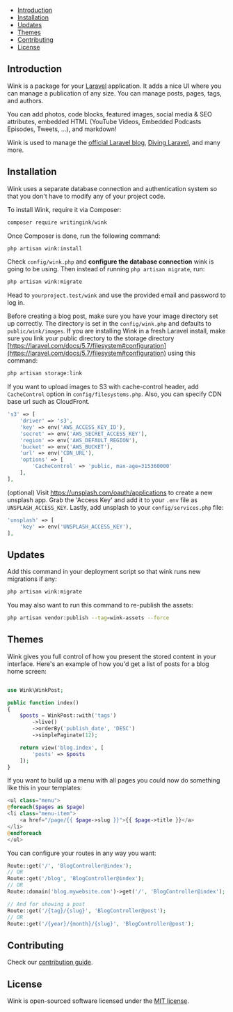 
- [Introduction](#introduction)
- [Installation](#installation)
- [Updates](#updates)
- [Themes](#themes)
- [Contributing](#contributing)
- [License](#license)

## Introduction

Wink is a package for your [Laravel](https://laravel.com) application. It adds a nice UI where you can manage a publication of any size. You can manage posts, pages, tags, and authors.

You can add photos, code blocks, featured images, social media & SEO attributes, embedded HTML (YouTube Videos, Embedded Podcasts Episodes, Tweets, ...), and markdown!

Wink is used to manage the [official Laravel blog](https://blog.laravel.com), [Diving Laravel](https://divinglaravel.com), and many more.  

## Installation

Wink uses a separate database connection and authentication system so that you don't have to modify any of your project code.

To install Wink, require it via Composer:

```sh
composer require writingink/wink
```

Once Composer is done, run the following command:

```sh
php artisan wink:install
```

Check `config/wink.php` and **configure the database connection** wink is going to be using. Then instead of running `php artisan migrate`, run:

```sh
php artisan wink:migrate
```

Head to `yourproject.test/wink` and use the provided email and password to log in.

Before creating a blog post, make sure you have your image directory set up correctly. The directory is set in the `config/wink.php` and defaults to
`public/wink/images`. If you are installing Wink in a fresh Laravel install, make sure you link your public directory to the storage directory [https://laravel.com/docs/5.7/filesystem#configuration](https://laravel.com/docs/5.7/filesystem#configuration) using this command:

```sh
php artisan storage:link
```

If you want to upload images to S3 with cache-control header, add `CacheControl` option in `config/filesystems.php`. Also, you can specify CDN base url such as CloudFront.

```php
's3' => [
    'driver' => 's3',
    'key' => env('AWS_ACCESS_KEY_ID'),
    'secret' => env('AWS_SECRET_ACCESS_KEY'),
    'region' => env('AWS_DEFAULT_REGION'),
    'bucket' => env('AWS_BUCKET'),
    'url' => env('CDN_URL'),
    'options' => [
        'CacheControl' => 'public, max-age=315360000'
    ],
],
```

(optional) Visit https://unsplash.com/oauth/applications to create a new unsplash app. Grab the 'Access Key' and add it to your `.env` file as `UNSPLASH_ACCESS_KEY`. Lastly, add unsplash to your `config/services.php` file:

```php
'unsplash' => [
    'key' => env('UNSPLASH_ACCESS_KEY'),
],
```

## Updates

Add this command in your deployment script so that wink runs new migrations if any:

```sh
php artisan wink:migrate
```

You may also want to run this command to re-publish the assets:

```sh
php artisan vendor:publish --tag=wink-assets --force
```

## Themes

Wink gives you full control of how you present the stored content in your interface. Here's an example of how you'd get a list of posts for a blog home screen:

```php

use Wink\WinkPost;

public function index()
{
    $posts = WinkPost::with('tags')
        ->live()
        ->orderBy('publish_date', 'DESC')
        ->simplePaginate(12);

    return view('blog.index', [
        'posts' => $posts
    ]);
}
```

If you want to build up a menu with all pages you could now do something like this in your templates:

```php
<ul class="menu">
@foreach($pages as $page)
<li class="menu-item">
    <a href="/page/{{ $page->slug }}">{{ $page->title }}</a>
</li>
@endforeach
</ul>
```

You can configure your routes in any way you want:

```php
Route::get('/', 'BlogController@index');
// OR
Route::get('/blog', 'BlogController@index');
// OR
Route::domain('blog.mywebsite.com')->get('/', 'BlogController@index');

// And for showing a post
Route::get('/{tag}/{slug}', 'BlogController@post');
// OR
Route::get('/{year}/{month}/{slug}', 'BlogController@post');
```

## Contributing

Check our [contribution guide](CONTRIBUTING.md).

## License

Wink is open-sourced software licensed under the [MIT license](https://opensource.org/licenses/MIT).
